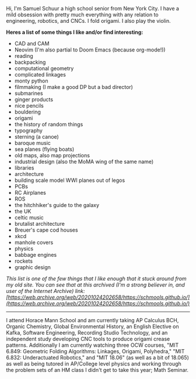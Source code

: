 Hi, I'm Samuel Schuur a high school senior from New York City. I have
a mild obsession with pretty much everything with any relation to
engineering, robotics, and CNCs. I fold origami. I also play the violin.

**Heres a list of some things I like and/or find interesting:**

- CAD and CAM
- Neovim (I'm also partial to Doom Emacs (because org-mode!))
- reading
- backpacking
- computational geometry
- complicated linkages
- monty python
- filmmaking (I make a good DP but a bad director)
- submarines
- ginger products
- nice pencils
- bouldering
- origami
- the history of random things
- typography
- sterning (a canoe)
- baroque music
- sea planes (flying boats)
- old maps, also map projections
- industrial design (also the MoMA wing of the same name)
- libraries
- architecture
- building scale model WWI planes out of legos
- PCBs
- RC Airplanes
- ROS
- the hitchhiker's guide to the galaxy
- the UK
- celtic music
- brutalist architecture
- Breuer's cape cod houses
- xkcd
- manhole covers
- physics
- babbage engines
- rockets
- graphic design

*This list is one of the few things that I like enough that it stuck
around from my old site. You can see that at this archived (I'm a strong believer in, and user of the Internet Archive) link:
[https://web.archive.org/web/20201024202658/https://schmools.github.io/](https://web.archive.org/web/20201024202658/https://schmools.github.io/)*

--- 

I attend Horace Mann School and am currently taking AP Calculus BCH,
Organic Chemistry, Global Environmental History, an English Elective on
Kafka, Software Engineering, Recording Studio Technology, and an
independent study developing CNC tools to produce origami crease patterns.
Additionally I am currently watching three OCW courses, "MIT 6.849:
Geometric Folding Algorithms: Linkages, Origami, Polyhedra," "MIT 6.832:
Underactuated Robotics," and "MIT 18.06" (as well as a bit of 18.065) as
well as being tutored in AP/College level physics and working through the
problem sets of an HM class I didn't get to take this year; Math Seminar. 
